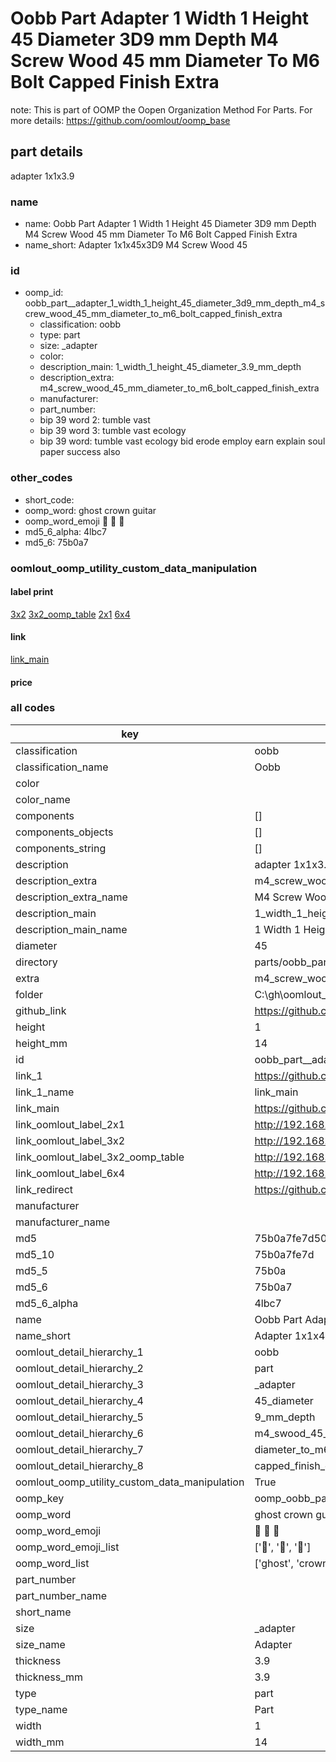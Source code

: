 # Oobb Part  Adapter 1 Width 1 Height 45 Diameter 3D9 mm Depth M4 Screw Wood 45 mm Diameter To M6 Bolt Capped Finish Extra  

note: This is part of OOMP the Oopen Organization Method For Parts. For more details: https://github.com/oomlout/oomp_base

##  part details
  



 adapter 1x1x3.9



### name
* name: Oobb Part  Adapter 1 Width 1 Height 45 Diameter 3D9 mm Depth M4 Screw Wood 45 mm Diameter To M6 Bolt Capped Finish Extra
* name_short: Adapter 1x1x45x3D9 M4 Screw Wood 45
### id
* oomp_id: oobb_part__adapter_1_width_1_height_45_diameter_3d9_mm_depth_m4_screw_wood_45_mm_diameter_to_m6_bolt_capped_finish_extra
  * classification: oobb
  * type: part
  * size: _adapter
  * color: 
  * description_main: 1_width_1_height_45_diameter_3.9_mm_depth
  * description_extra: m4_screw_wood_45_mm_diameter_to_m6_bolt_capped_finish_extra
  * manufacturer: 
  * part_number: 
  * bip 39 word 2: tumble vast
  * bip 39 word 3: tumble vast ecology
  * bip 39 word: tumble vast ecology bid erode employ earn explain soul paper success also

### other_codes
* short_code: 
* oomp_word: ghost crown guitar
* oomp_word_emoji :ghost: :crown: :guitar:
* md5_6_alpha: 4lbc7
* md5_6: 75b0a7






### oomlout_oomp_utility_custom_data_manipulation
#### label print
[3x2](http://192.168.1.245:1112/?label=oomp%204lbc7)
[3x2_oomp_table](http://192.168.1.108:1112/?label=oomp%204lbc7)
[2x1](http://192.168.1.242:1112/?label=oomp%204lbc7)
[6x4](http://192.168.1.55:1112/?label=oomp%204lbc7)    

#### link

[link_main](https://github.com/oomlout/oomlout_oobb_version_4_generated_parts/tree/main/navigation_oomp/oobb/part/_adapter/1_width_1_height_45_diameter_3.9_mm_depth/m4_screw_wood_45_mm_diameter_to_m6_bolt_capped_finish_extra/part)                              

#### price







### all codes 
| key | value |  
| --- | --- |  
| classification | oobb |  
| classification_name | Oobb |  
| color |  |  
| color_name |  |  
| components | [] |  
| components_objects | [] |  
| components_string | [] |  
| description |  adapter 1x1x3.9 |  
| description_extra | m4_screw_wood_45_mm_diameter_to_m6_bolt_capped_finish_extra |  
| description_extra_name | M4 Screw Wood 45 mm Diameter To M6 Bolt Capped Finish Extra |  
| description_main | 1_width_1_height_45_diameter_3.9_mm_depth |  
| description_main_name | 1 Width 1 Height 45 Diameter 3.9 mm Depth |  
| diameter | 45 |  
| directory | parts/oobb_part__adapter_1_width_1_height_45_diameter_3d9_mm_depth_m4_screw_wood_45_mm_diameter_to_m6_bolt_capped_finish_extra |  
| extra | m4_screw_wood_45_mm_diameter_to_m6_bolt_capped_finish |  
| folder | C:\gh\oomlout_oobb_version_4_generated_parts\parts\oobb_part__adapter_1_width_1_height_45_diameter_3d9_mm_depth_m4_screw_wood_45_mm_diameter_to_m6_bolt_capped_finish_extra |  
| github_link | https://github.com/oomlout/oomlout_oomp_part_src/tree/main/parts/oobb_part__adapter_1_width_1_height_45_diameter_3d9_mm_depth_m4_screw_wood_45_mm_diameter_to_m6_bolt_capped_finish_extra |  
| height | 1 |  
| height_mm | 14 |  
| id | oobb_part__adapter_1_width_1_height_45_diameter_3d9_mm_depth_m4_screw_wood_45_mm_diameter_to_m6_bolt_capped_finish_extra |  
| link_1 | https://github.com/oomlout/oomlout_oobb_version_4_generated_parts/tree/main/navigation_oomp/oobb/part/_adapter/1_width_1_height_45_diameter_3.9_mm_depth/m4_screw_wood_45_mm_diameter_to_m6_bolt_capped_finish_extra/part |  
| link_1_name | link_main |  
| link_main | https://github.com/oomlout/oomlout_oobb_version_4_generated_parts/tree/main/navigation_oomp/oobb/part/_adapter/1_width_1_height_45_diameter_3.9_mm_depth/m4_screw_wood_45_mm_diameter_to_m6_bolt_capped_finish_extra/part |  
| link_oomlout_label_2x1 | http://192.168.1.242:1112/?label=oomp%204lbc7 |  
| link_oomlout_label_3x2 | http://192.168.1.245:1112/?label=oomp%204lbc7 |  
| link_oomlout_label_3x2_oomp_table | http://192.168.1.108:1112/?label=oomp%204lbc7 |  
| link_oomlout_label_6x4 | http://192.168.1.55:1112/?label=oomp%204lbc7 |  
| link_redirect | https://github.com/oomlout/oomlout_oobb_version_4_generated_parts/tree/main/parts/oobb__adapter_01_01_45_3d9_ex_m4_screw_wood_45_mm_diameter_to_m6_bolt_capped_finish |  
| manufacturer |  |  
| manufacturer_name |  |  
| md5 | 75b0a7fe7d5088a923a641608c3c6f52 |  
| md5_10 | 75b0a7fe7d |  
| md5_5 | 75b0a |  
| md5_6 | 75b0a7 |  
| md5_6_alpha | 4lbc7 |  
| name | Oobb Part  Adapter 1 Width 1 Height 45 Diameter 3D9 mm Depth M4 Screw Wood 45 mm Diameter To M6 Bolt Capped Finish Extra |  
| name_short | Adapter 1x1x45x3D9 M4 Screw Wood 45 |  
| oomlout_detail_hierarchy_1 | oobb |  
| oomlout_detail_hierarchy_2 | part |  
| oomlout_detail_hierarchy_3 | _adapter |  
| oomlout_detail_hierarchy_4 | 45_diameter |  
| oomlout_detail_hierarchy_5 | 9_mm_depth |  
| oomlout_detail_hierarchy_6 | m4_swood_45_mm |  
| oomlout_detail_hierarchy_7 | diameter_to_m6_bolt |  
| oomlout_detail_hierarchy_8 | capped_finish_extra |  
| oomlout_oomp_utility_custom_data_manipulation | True |  
| oomp_key | oomp_oobb_part__adapter_1_width_1_height_45_diameter_3d9_mm_depth_m4_screw_wood_45_mm_diameter_to_m6_bolt_capped_finish_extra |  
| oomp_word | ghost crown guitar |  
| oomp_word_emoji | :ghost: :crown: :guitar: |  
| oomp_word_emoji_list | [':ghost:', ':crown:', ':guitar:'] |  
| oomp_word_list | ['ghost', 'crown', 'guitar'] |  
| part_number |  |  
| part_number_name |  |  
| short_name |  |  
| size | _adapter |  
| size_name |  Adapter |  
| thickness | 3.9 |  
| thickness_mm | 3.9 |  
| type | part |  
| type_name | Part |  
| width | 1 |  
| width_mm | 14 |  
